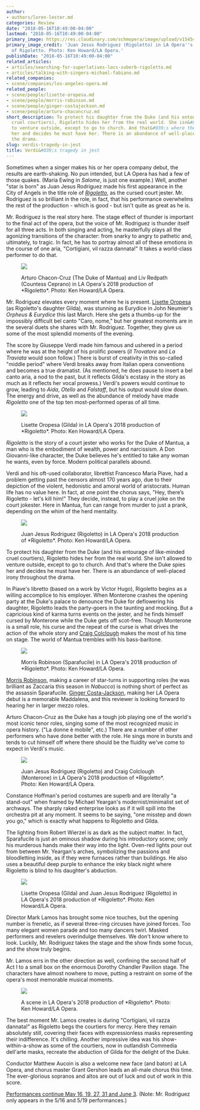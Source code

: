 ```yaml
---
author:
- authors/loren-lester.md
categories: Review
date: "2018-05-16T10:49:00-04:00"
lastmod: "2018-05-16T10:49:00-04:00"
primary_image: https://res.cloudinary.com/schmopera/image/upload/v1545409169/media/webhook-uploads/1526481567401/sqrig_0284p.jpg.jpg
primary_image_credit: 'Juan Jesus Rodriguez (Rigoletto) in LA Opera''s 2018 production
  of Rigoletto. Photo: Ken Howard/LA Opera.'
publishDate: "2018-05-16T10:49:00-04:00"
related_articles:
- articles/searching-for-superlatives-locs-suberb-rigoletto.md
- articles/talking-with-singers-michael-fabiano.md
related_companies:
- scene/companies/los-angeles-opera.md
related_people:
- scene/people/lisette-oropesa.md
- scene/people/morris-robinson.md
- scene/people/ginger-costajackson.md
- scene/people/arturo-chaconcruz.md
short_description: To protect his daughter from the Duke (and his entourage of like-minded
  cruel courtiers), Rigoletto hides her from the real world. She isn&#039;t allowed
  to venture outside, except to go to church. And that&#039;s where the Duke spies
  her and decides he must have her. There is an abundance of well-placed irony throughout
  the drama.
slug: verdis-tragedy-in-jest
title: Verdi&#039;s tragedy in jest
---
```


Sometimes when a singer makes his or her opera company debut, the results are earth-shaking. No pun intended, but LA Opera has had a few of those quakes. (Maria Ewing in *Salome*, is just one example.) Well, another "star is born" as Juan Jesus Rodriguez made his first appearance in the City of Angels in the title role of [*Rigoletto*,](https://www.laopera.org/season/1718-Season/rigoletto/) as the cursed court jester. Mr. Rodriguez is so brilliant in the role, in fact, that his performance overwhelms the rest of the production - which is good - but isn't quite as great as he is.
 
Mr. Rodriguez is the real story here. The stage effect of thunder is important to the final act of the opera, but the voice of Mr. Rodriguez is thunder itself for all three acts. In both singing and acting, he masterfully plays all the agonizing transitions of the character: from snarky to angry to pathetic and, ultimately, to tragic. In fact, he has to portray almost all of these emotions in the course of one aria, "Cortigiani, vil razza dannata!" It takes a world-class performer to do that.

<figure data-type="image">

![](https://res.cloudinary.com/schmopera/image/upload/v1545409169/media/webhook-uploads/1526481932052/rig_0055p.jpg.jpg)
<figcaption>Arturo Chacon-Cruz (The Duke of Mantua) and Liv Redpath (Countess Ceprano) in LA Opera's 2018 production of *Rigoletto*. Photo: Ken Howard/LA Opera.</figcaption>
</figure>
 
Mr. Rodriguez elevates every moment where he is present. [Lisette Oropesa](/scene/people/lisette-oropesa/) (as Rigoletto's daughter Gilda), was stunning as Eurydice in John Neumier's *Orpheus & Eurydice* this last March. Here she gets a thumbs-up for the impossibly difficult bel canto "Caro, nome," but her greatest moments are in the several duets she shares with Mr. Rodriguez. Together, they give us some of the most splendid moments of the evening.
 
The score by Giuseppe Verdi made him famous and ushered in a period where he was at the height of his prolific powers (*Il Trovatore* and *La Traviata* would soon follow.) There is burst of creativity in this so-called "middle period" where Verdi breaks away from Italian opera conventions and becomes a true dramatist. (As mentioned, he does pause to insert a bel canto aria, a nod to the past, but it reflects Gilda's ecstasy in the story as much as it reflects her vocal prowess.) Verdi's powers would continue to grow, leading to *Aida*, *Otello* and *Falstaff*, but his output would slow down. The energy and drive, as well as the abundance of melody have made *Rigoletto* one of the top ten most-performed operas of all time.

<figure data-type="image">

![](https://res.cloudinary.com/schmopera/image/upload/v1545409169/media/webhook-uploads/1526481982217/rig_1022p.jpg.jpg)
<figcaption>Lisette Oropesa (Gilda) in LA Opera's 2018 production of *Rigoletto*. Photo: Ken Howard/LA Opera.</figcaption>
</figure>
 
*Rigoletto* is the story of a court jester who works for the Duke of Mantua, a man who is the embodiment of wealth, power and narcissism. A Don Giovanni-like character, the Duke believes he's entitled to take any woman he wants, even by force. Modern political parallels abound.
 
Verdi and his oft-used collaborator, librettist Francesco Maria Piave, had a problem getting past the censors almost 170 years ago, due to their depiction of the violent, hedonistic and amoral world of aristocrats. Human life has no value here. In fact, at one point the chorus says, "Hey, there’s Rigoletto - let's kill him!" They decide, instead, to play a cruel joke on the court jokester. Here in Mantua, fun can range from murder to just a prank, depending on the whim of the herd mentality.

<figure data-type="image">

![](https://res.cloudinary.com/schmopera/image/upload/v1545409169/media/webhook-uploads/1526481951394/rig_2648p.jpg.jpg)
<figcaption>Juan Jesus Rodriguez (Rigoletto) in LA Opera's 2018 production of *Rigoletto*. Photo: Ken Howard/LA Opera.</figcaption>
</figure>

To protect his daughter from the Duke (and his entourage of like-minded cruel courtiers), Rigoletto hides her from the real world. She isn't allowed to venture outside, except to go to church. And that's where the Duke spies her and decides he must have her. There is an abundance of well-placed irony throughout the drama.

In Piave's libretto (based on a work by Victor Hugo), Rigoletto begins as a willing accomplice to his employer. When Monterone crashes the opening party at the Duke's palace to denounce the Duke for deflowering his daughter, Rigoletto leads the party-goers in the taunting and mocking. But a capricious kind of karma turns events on the jester, and he finds himself cursed by Monterone while the Duke gets off scot-free. Though Monterone is a small role, his curse and the repeat of the curse is what drives the action of the whole story and [Craig Colclough](/talking-with-singers-craig-colclough/) makes the most of his time on stage. The world of Mantua trembles with his bass-baritone.

<figure data-type="image">

![](https://res.cloudinary.com/schmopera/image/upload/v1545409169/media/webhook-uploads/1526482006486/rig_2568p.jpg.jpg)
<figcaption>Morris Robinson (Sparafucile) in LA Opera's 2018 production of *Rigoletto*. Photo: Ken Howard/LA Opera.</figcaption>
</figure>

[Morris Robinson](/scene/people/morris-robinson/), making a career of star-turns in supporting roles (he was brilliant as Zaccaria this season in *Nabucco*) is nothing short of perfect as the assassin Sparafucile. [Ginger Costa-Jackson](/scene/people/ginger-costa-jackson/), making her LA Opera debut is a memorable Maddalena, and this reviewer is looking forward to hearing her in larger mezzo roles.

Arturo Chacon-Cruz as the Duke has a tough job playing one of the world's most iconic tenor roles, singing some of the most recognized music in opera history. ("La donne è mobile", etc.) There are a number of other performers who have done better with the role. He sings more in bursts and tends to cut himself off where there should be the fluidity we've come to expect in Verdi's music.

<figure data-type="image">

![](https://res.cloudinary.com/schmopera/image/upload/v1545409169/media/webhook-uploads/1526482018924/rig_3170p.jpg.jpg)
<figcaption>Juan Jesus Rodriguez (Rigoletto) and Craig Colclough (Monterone) in LA Opera's 2018 production of *Rigoletto*. Photo: Ken Howard/LA Opera.</figcaption>
</figure>

Constance Hoffman's period costumes are superb and are literally "a stand-out" when framed by Michael Yeargan's modernist/minimalist set of archways. The sharply raked enterprise looks as if it will spill into the orchestra pit at any moment. It seems to be saying, "one misstep and down you go," which is exactly what happens to Rigoletto and Gilda.
 
The lighting from Robert Wierzel is as dark as the subject matter. In fact, Sparafucile is just an ominous shadow during his introductory scene; only his murderous hands make their way into the light. Oven-red lights pour out from between Mr. Yeargan's arches, symbolizing the passions and bloodletting inside, as if they were furnaces rather than buildings. He also uses a beautiful deep purple to enhance the inky black night where Rigoletto is blind to his daughter's abduction.

<figure data-type="image">

![](https://res.cloudinary.com/schmopera/image/upload/v1545409169/media/webhook-uploads/1526482028177/rig_1994p.jpg.jpg)
<figcaption>Lisette Oropesa (Gilda) and Juan Jesus Rodriguez (Rigoletto) in LA Opera's 2018 production of *Rigoletto*. Photo: Ken Howard/LA Opera.</figcaption>
</figure>

Director Mark Lamos has brought some nice touches, but the opening number is frenetic, as if several three-ring circuses have joined forces. Too many elegant women parade and too many dancers twirl. Masked performers and revelers overindulge themselves. We don't know where to look. Luckily, Mr. Rodriguez takes the stage and the show finds some focus, and the show truly begins.
 
Mr. Lamos errs in the other direction as well, confining the second half of Act I to a small box on the enormous Dorothy Chandler Pavilion stage. The characters have almost nowhere to move, putting a restraint on some of the opera's most memorable musical moments.

<figure data-type="image">

![](https://res.cloudinary.com/schmopera/image/upload/v1545409169/media/webhook-uploads/1526481940167/rig_1579p.jpg.jpg)
<figcaption>A scene in LA Opera's 2018 production of *Rigoletto*. Photo: Ken Howard/LA Opera.</figcaption>
</figure>

The best moment Mr. Lamos creates is during "Cortigiani, vil razza dannata!" as Rigoletto begs the courtiers for mercy. Here they remain absolutely still, covering their faces with expressionless masks representing their indifference. It's chilling. Another impressive idea was his show-within-a-show as some of the courtiers, now in outlandish Commedia dell'arte masks, recreate the abduction of Gilda for the delight of the Duke.
 
Conductor Matthew Aucoin is also a welcome new face (and baton) at LA Opera, and chorus master Grant Gershon leads an all-male chorus this time. The ever-glorious sopranos and altos are out of luck and out of work in this score.
 
[Performances continue May 16, 19, 27, 31 and June 3](https://www.laopera.org/season/1718-Season/rigoletto/). (Note: Mr. Rodriguez only appears in the 5/16 and 5/19 performances.)
